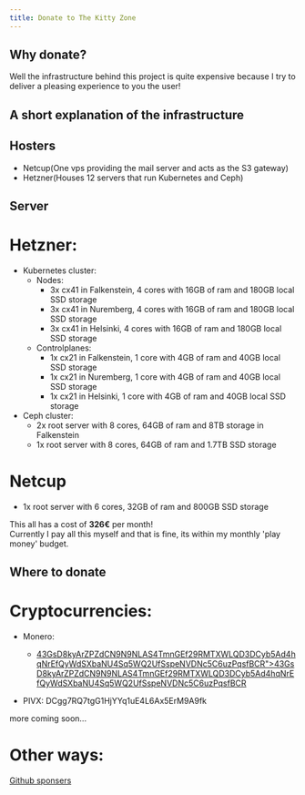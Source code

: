 ```yaml
---
title: Donate to The Kitty Zone
---
```


## Why donate?

Well the infrastructure behind this project is quite expensive because I try to deliver a pleasing experience to you the user!

## A short explanation of the infrastructure


## Hosters

- Netcup(One vps providing the mail server and acts as the S3 gateway)
- Hetzner(Houses 12 servers that run Kubernetes and Ceph)

## Server

# Hetzner:
- Kubernetes cluster:
    - Nodes:
        - 3x cx41 in Falkenstein, 4 cores with 16GB of ram and 180GB local SSD storage
        - 3x cx41 in Nuremberg, 4 cores with 16GB of ram and 180GB local SSD storage
        - 3x cx41 in Helsinki, 4 cores with 16GB of ram and 180GB local SSD storage
    - Controlplanes:
        - 1x cx21 in Falkenstein, 1 core with 4GB of ram and 40GB local SSD storage
        - 1x cx21 in Nuremberg, 1 core with 4GB of ram and 40GB local SSD storage
        - 1x cx21 in Helsinki, 1 core with 4GB of ram and 40GB local SSD storage
- Ceph cluster:
  - 2x root server with 8 cores, 64GB of ram and 8TB storage in Falkenstein
  - 1x root server with 8 cores, 64GB of ram and 1.7TB SSD storage
# Netcup
- 1x root server with 6 cores, 32GB of ram and 800GB SSD storage


This all has a cost of **326€** per month!\
Currently I pay all this myself and that is fine, its within my monthly 'play money' budget.

## Where to donate

# Cryptocurrencies:
- Monero:
    - [43GsD8kyArZPZdCN9N9NLAS4TmnGEf29RMTXWLQD3DCyb5Ad4hqNrEfQyWdSXbaNU4Sq5WQ2UfSspeNVDNc5C6uzPqsfBCR">43GsD8kyArZPZdCN9N9NLAS4TmnGEf29RMTXWLQD3DCyb5Ad4hqNrEfQyWdSXbaNU4Sq5WQ2UfSspeNVDNc5C6uzPqsfBCR](monero:43GsD8kyArZPZdCN9N9NLAS4TmnGEf29RMTXWLQD3DCyb5Ad4hqNrEfQyWdSXbaNU4Sq5WQ2UfSspeNVDNc5C6uzPqsfBCR">43GsD8kyArZPZdCN9N9NLAS4TmnGEf29RMTXWLQD3DCyb5Ad4hqNrEfQyWdSXbaNU4Sq5WQ2UfSspeNVDNc5C6uzPqsfBCR)

- PIVX: DCgg7RQ7tgG1HjYYq1uE4L6Ax5ErM9A9fk

more coming soon...

# Other ways:

 [Github sponsers](https://github.com/sponsors/11Tuvork28)